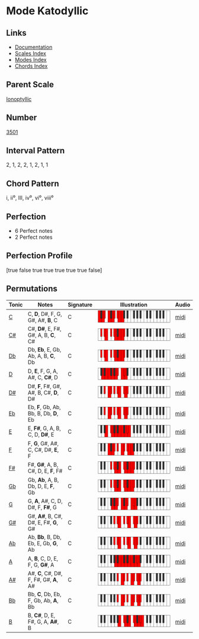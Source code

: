 # Mode Katodyllic

## Links

- [Documentation](index.md)
- [Scales Index](Scales.md)
- [Modes Index](Modes.md)
- [Chords Index](Chords.md)

## Parent Scale

[Ionoptyllic](ScaleIonoptyllic.md)

## Number

[3501](https://ianring.com/musictheory/scales/3501)

## Interval Pattern

2, 1, 2, 2, 1, 2, 1, 1

## Chord Pattern

i, ii⁰, III, iv⁰, vi⁰, viii⁰

## Perfection

- 6 Perfect notes
- 2 Perfect notes

## Perfection Profile

[true false true true true true true false]

## Permutations

| Tonic | Notes | Signature | Illustration | Audio |
|-------|-------|-----------|--------------|-------|
| [C](ModeCNaturalKatodyllic.md) | C, **D**, D#, F, G, G#, A#, **B**, C | C | ![CNaturalKatodyllic](ModeCNaturalKatodyllic.png) | [midi](https://github.com/edipermadi/music/blob/main/docs/ModeCNaturalKatodyllic.mid?raw=true) |
| [C#](ModeCSharpKatodyllic.md) | C#, **D#**, E, F#, G#, A, B, **C**, C# | C | ![CSharpKatodyllic](ModeCSharpKatodyllic.png) | [midi](https://github.com/edipermadi/music/blob/main/docs/ModeCSharpKatodyllic.mid?raw=true) |
| [Db](ModeDFlatKatodyllic.md) | Db, **Eb**, E, Gb, Ab, A, B, **C**, Db | C | ![DFlatKatodyllic](ModeDFlatKatodyllic.png) | [midi](https://github.com/edipermadi/music/blob/main/docs/ModeDFlatKatodyllic.mid?raw=true) |
| [D](ModeDNaturalKatodyllic.md) | D, **E**, F, G, A, A#, C, **C#**, D | C | ![DNaturalKatodyllic](ModeDNaturalKatodyllic.png) | [midi](https://github.com/edipermadi/music/blob/main/docs/ModeDNaturalKatodyllic.mid?raw=true) |
| [D#](ModeDSharpKatodyllic.md) | D#, **F**, F#, G#, A#, B, C#, **D**, D# | C | ![DSharpKatodyllic](ModeDSharpKatodyllic.png) | [midi](https://github.com/edipermadi/music/blob/main/docs/ModeDSharpKatodyllic.mid?raw=true) |
| [Eb](ModeEFlatKatodyllic.md) | Eb, **F**, Gb, Ab, Bb, B, Db, **D**, Eb | C | ![EFlatKatodyllic](ModeEFlatKatodyllic.png) | [midi](https://github.com/edipermadi/music/blob/main/docs/ModeEFlatKatodyllic.mid?raw=true) |
| [E](ModeENaturalKatodyllic.md) | E, **F#**, G, A, B, C, D, **D#**, E | C | ![ENaturalKatodyllic](ModeENaturalKatodyllic.png) | [midi](https://github.com/edipermadi/music/blob/main/docs/ModeENaturalKatodyllic.mid?raw=true) |
| [F](ModeFNaturalKatodyllic.md) | F, **G**, G#, A#, C, C#, D#, **E**, F | C | ![FNaturalKatodyllic](ModeFNaturalKatodyllic.png) | [midi](https://github.com/edipermadi/music/blob/main/docs/ModeFNaturalKatodyllic.mid?raw=true) |
| [F#](ModeFSharpKatodyllic.md) | F#, **G#**, A, B, C#, D, E, **F**, F# | C | ![FSharpKatodyllic](ModeFSharpKatodyllic.png) | [midi](https://github.com/edipermadi/music/blob/main/docs/ModeFSharpKatodyllic.mid?raw=true) |
| [Gb](ModeGFlatKatodyllic.md) | Gb, **Ab**, A, B, Db, D, E, **F**, Gb | C | ![GFlatKatodyllic](ModeGFlatKatodyllic.png) | [midi](https://github.com/edipermadi/music/blob/main/docs/ModeGFlatKatodyllic.mid?raw=true) |
| [G](ModeGNaturalKatodyllic.md) | G, **A**, A#, C, D, D#, F, **F#**, G | C | ![GNaturalKatodyllic](ModeGNaturalKatodyllic.png) | [midi](https://github.com/edipermadi/music/blob/main/docs/ModeGNaturalKatodyllic.mid?raw=true) |
| [G#](ModeGSharpKatodyllic.md) | G#, **A#**, B, C#, D#, E, F#, **G**, G# | C | ![GSharpKatodyllic](ModeGSharpKatodyllic.png) | [midi](https://github.com/edipermadi/music/blob/main/docs/ModeGSharpKatodyllic.mid?raw=true) |
| [Ab](ModeAFlatKatodyllic.md) | Ab, **Bb**, B, Db, Eb, E, Gb, **G**, Ab | C | ![AFlatKatodyllic](ModeAFlatKatodyllic.png) | [midi](https://github.com/edipermadi/music/blob/main/docs/ModeAFlatKatodyllic.mid?raw=true) |
| [A](ModeANaturalKatodyllic.md) | A, **B**, C, D, E, F, G, **G#**, A | C | ![ANaturalKatodyllic](ModeANaturalKatodyllic.png) | [midi](https://github.com/edipermadi/music/blob/main/docs/ModeANaturalKatodyllic.mid?raw=true) |
| [A#](ModeASharpKatodyllic.md) | A#, **C**, C#, D#, F, F#, G#, **A**, A# | C | ![ASharpKatodyllic](ModeASharpKatodyllic.png) | [midi](https://github.com/edipermadi/music/blob/main/docs/ModeASharpKatodyllic.mid?raw=true) |
| [Bb](ModeBFlatKatodyllic.md) | Bb, **C**, Db, Eb, F, Gb, Ab, **A**, Bb | C | ![BFlatKatodyllic](ModeBFlatKatodyllic.png) | [midi](https://github.com/edipermadi/music/blob/main/docs/ModeBFlatKatodyllic.mid?raw=true) |
| [B](ModeBNaturalKatodyllic.md) | B, **C#**, D, E, F#, G, A, **A#**, B | C | ![BNaturalKatodyllic](ModeBNaturalKatodyllic.png) | [midi](https://github.com/edipermadi/music/blob/main/docs/ModeBNaturalKatodyllic.mid?raw=true) |
